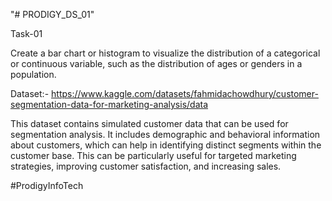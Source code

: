 "# PRODIGY_DS_01" 

Task-01

Create a bar chart or histogram to visualize the distribution of a categorical or continuous variable, such as the distribution of ages or genders in a population.

Dataset:- https://www.kaggle.com/datasets/fahmidachowdhury/customer-segmentation-data-for-marketing-analysis/data

This dataset contains simulated customer data that can be used for segmentation analysis. It includes demographic and behavioral information about customers, which can help in identifying distinct segments within the customer base. This can be particularly useful for targeted marketing strategies, improving customer satisfaction, and increasing sales.

#ProdigyInfoTech
